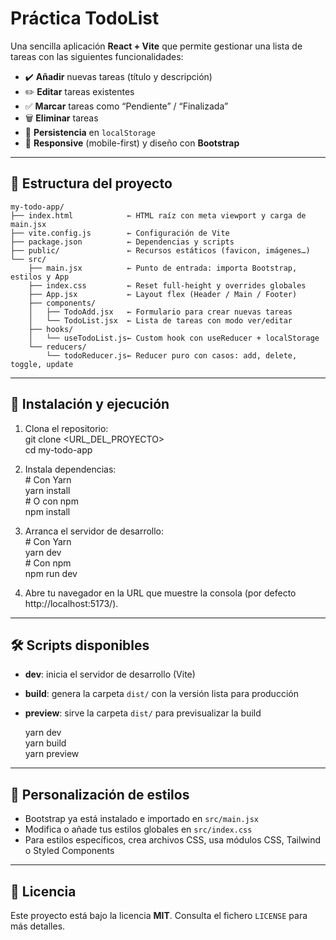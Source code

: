 # Práctica TodoList

Una sencilla aplicación **React + Vite** que permite gestionar una lista de tareas con las siguientes funcionalidades:

- ✔️ **Añadir** nuevas tareas (título y descripción)  
- ✏️ **Editar** tareas existentes  
- ✅ **Marcar** tareas como “Pendiente” / “Finalizada”  
- 🗑️ **Eliminar** tareas  
- 💾 **Persistencia** en `localStorage`  
- 📱 **Responsive** (mobile-first) y diseño con **Bootstrap**

---

## 📂 Estructura del proyecto

    my-todo-app/
    ├── index.html            ← HTML raíz con meta viewport y carga de main.jsx
    ├── vite.config.js        ← Configuración de Vite
    ├── package.json          ← Dependencias y scripts
    ├── public/               ← Recursos estáticos (favicon, imágenes…)
    └── src/
        ├── main.jsx          ← Punto de entrada: importa Bootstrap, estilos y App
        ├── index.css         ← Reset full-height y overrides globales
        ├── App.jsx           ← Layout flex (Header / Main / Footer)
        ├── components/
        │   ├── TodoAdd.jsx   ← Formulario para crear nuevas tareas
        │   └── TodoList.jsx  ← Lista de tareas con modo ver/editar
        ├── hooks/
        │   └── useTodoList.js← Custom hook con useReducer + localStorage
        └── reducers/
            └── todoReducer.js← Reducer puro con casos: add, delete, toggle, update

---

## 🚀 Instalación y ejecución

1. Clona el repositorio:  
       git clone <URL_DEL_PROYECTO>  
       cd my-todo-app  

2. Instala dependencias:  
       # Con Yarn  
       yarn install  
       # O con npm  
       npm install  

3. Arranca el servidor de desarrollo:  
       # Con Yarn  
       yarn dev  
       # Con npm  
       npm run dev  

4. Abre tu navegador en la URL que muestre la consola (por defecto http://localhost:5173/).

---

## 🛠️ Scripts disponibles

- **dev**: inicia el servidor de desarrollo (Vite)  
- **build**: genera la carpeta `dist/` con la versión lista para producción  
- **preview**: sirve la carpeta `dist/` para previsualizar la build  

    yarn dev  
    yarn build  
    yarn preview  

---

## 🎨 Personalización de estilos

- Bootstrap ya está instalado e importado en `src/main.jsx`  
- Modifica o añade tus estilos globales en `src/index.css`  
- Para estilos específicos, crea archivos CSS, usa módulos CSS, Tailwind o Styled Components  


---

## 📄 Licencia

Este proyecto está bajo la licencia **MIT**. Consulta el fichero `LICENSE` para más detalles.
